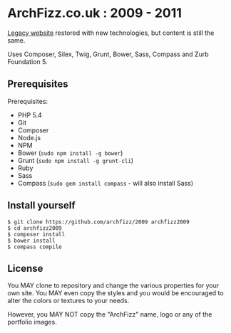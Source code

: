 ArchFizz.co.uk : 2009 - 2011
============================

[Legacy website](http://2009.archfizz.org/) restored with new technologies, but content is still the same.

Uses Composer, Silex, Twig, Grunt, Bower, Sass, Compass and Zurb Foundation 5.


Prerequisites
-------------

Prerequisites:

  * PHP 5.4
  * Git
  * Composer
  * Node.js
  * NPM
  * Bower (`sudo npm install -g bower`)
  * Grunt (`sudo npm install -g grunt-cli`)
  * Ruby
  * Sass
  * Compass (`sudo gem install compass` - will also install Sass)


Install yourself
----------------

    $ git clone https://github.com/archfizz/2009 archfizz2009
    $ cd archfizz2009
    $ composer install
    $ bower install
    $ compass compile


License
-------

You MAY clone to repository and change the various properties for your own site.
You MAY even copy the styles and you would be encouraged to alter the colors or textures to your needs.

However, you MAY NOT copy the "ArchFizz" name, logo or any of the portfolio images.
